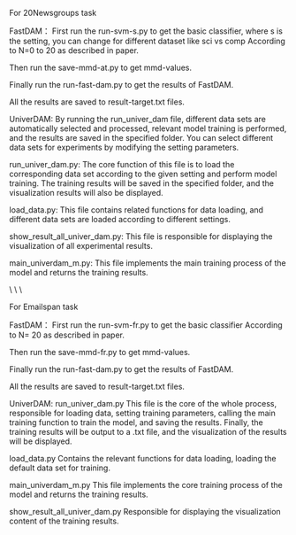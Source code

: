 For 20Newsgroups task

FastDAM：
First run the run-svm-s.py to get the basic classifier, where s is the setting, you can change for different dataset like sci vs comp
According to N=0 to 20 as described in paper.

Then run the save-mmd-at.py to get mmd-values.

Finally run the run-fast-dam.py to get the results of FastDAM.

All the results are saved to result-target.txt files.


UniverDAM: 
By running the run_univer_dam file, different data sets are automatically selected and processed, relevant model training is performed, and the results are saved in the specified folder. You can select different data sets for experiments by modifying the setting parameters.

run_univer_dam.py:
The core function of this file is to load the corresponding data set according to the given setting and perform model training. The training results will be saved in the specified folder, and the visualization results will also be displayed.

load_data.py:
This file contains related functions for data loading, and different data sets are loaded according to different settings.

show_result_all_univer_dam.py: 
This file is responsible for displaying the visualization of all experimental results.

main_univerdam_m.py:
This file implements the main training process of the model and returns the training results.



\\
\\
\\



For Emailspan task

FastDAM：
First run the run-svm-fr.py to get the basic classifier
According to N= 20 as described in paper.

Then run the save-mmd-fr.py to get mmd-values.

Finally run the run-fast-dam.py to get the results of FastDAM.

All the results are saved to result-target.txt files.




UniverDAM:
run_univer_dam.py
This file is the core of the whole process, responsible for loading data, setting training parameters, calling the main training function to train the model, and saving the results. Finally, the training results will be output to a .txt file, and the visualization of the results will be displayed.

load_data.py
Contains the relevant functions for data loading, loading the default data set for training.

main_univerdam_m.py
This file implements the core training process of the model and returns the training results.

show_result_all_univer_dam.py
Responsible for displaying the visualization content of the training results.

